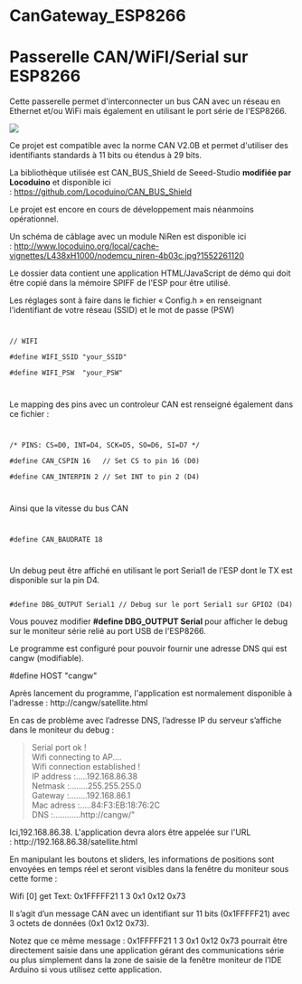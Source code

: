 # CanGateway_ESP8266
<h1>Passerelle CAN/WiFI/Serial sur ESP8266</h1>
<p>Cette passerelle permet d'interconnecter un bus CAN avec un réseau en Ethernet et/ou WiFi mais également en utilisant le port série de l'ESP8266.</p>
<p><img src="http://www.locoduino.org/local/cache-vignettes/L500xH326/locoduino_wifi_can-gatewayesp8266_nirenmcp2515_dsc6798-33ae1.jpg?1548598275"></p>
<p>Ce projet est compatible avec la norme CAN V2.0B et permet d'utiliser des identifiants standards à 11 bits ou étendus à 29 bits.</p>
<p>La bibliothèque utilisée est CAN_BUS_Shield de Seeed-Studio <strong>modifiée par Locoduino</strong> et disponible ici : <a href="https://github.com/Locoduino/CAN_BUS_Shield">https://github.com/Locoduino/CAN_BUS_Shield</a></p>
<p>Le projet est encore en cours de développement mais néanmoins opérationnel.</p>
<p>Un schéma de câblage avec un module NiRen est disponible ici : <a href="http://www.locoduino.org/local/cache-vignettes/L438xH1000/nodemcu_niren-4b03c.jpg?1552261120" rel="nofollow">http://www.locoduino.org/local/cache-vignettes/L438xH1000/nodemcu_niren-4b03c.jpg?1552261120</a></p>
<p>Le dossier data contient une application HTML/JavaScript de démo qui doit être copié dans la mémoire SPIFF de l'ESP pour être utilisé.</p>
<p>Les réglages sont à faire dans le fichier « Config.h » en renseignant l'identifiant de votre réseau (SSID) et le mot de passe (PSW)</p>

<code>
<p>// WIFI<br>
#define WIFI_SSID "your_SSID"<br>
#define WIFI_PSW  "your_PSW"</p>
</code>
<p>Le mapping des pins avec un controleur CAN est renseigné également dans ce fichier :</p>

<code>
<p>/* PINS: CS=D0, INT=D4, SCK=D5, SO=D6, SI=D7 */<br>
#define CAN_CSPIN 16   // Set CS to pin 16 (D0)<br>
#define CAN_INTERPIN 2 // Set INT to pin 2 (D4)</p>
</code>

<p>Ainsi que la vitesse du bus CAN</p>
<code>
<p>#define CAN_BAUDRATE 18</p>
</code>

<p>Un debug peut être affiché en utilisant le port Serial1 de l'ESP dont le TX est disponible sur la pin D4.</p>

<p>
<code>
#define DBG_OUTPUT Serial1 // Debug sur le port Serial1 sur GPIO2 (D4)
</code>
</p>
<p>Vous pouvez modifier <strong>#define DBG_OUTPUT Serial</strong> pour afficher le debug sur le moniteur série relié au port USB de l'ESP8266.</p>
<p>Le programme est configuré pour pouvoir fournir une adresse DNS qui est cangw (modifiable).</p>
<p>#define HOST "cangw"</p>
<p>Après lancement du programme, l'application est normalement disponible à l'adresse : http://cangw/satellite.html</p>
<p>En cas de problème avec l&rsquo;adresse DNS, l&rsquo;adresse IP du serveur s&rsquo;affiche dans le moniteur du debug :</p>
<blockquote>
<p>Serial port ok !<br>
Wifi connecting to AP....<br>
Wifi connection established !<br>
IP address :.....192.168.86.38<br>
Netmask :........255.255.255.0<br>
Gateway :........192.168.86.1<br>
Mac adress :.....84:F3:EB:18:76:2C<br>
DNS :............http://cangw/"</p>
</blockquote>
<p>Ici,192.168.86.38. L'application devra alors être appelée sur l'URL : http://192.168.86.38/satellite.html</p>
<p>En manipulant les boutons et sliders, les informations de positions sont envoyées en temps réel et seront visibles dans la fenêtre du moniteur sous cette forme :</p>
<p>Wifi [0] get Text: 0x1FFFFF21 1 3 0x1 0x12 0x73</p>
<p>Il s&rsquo;agit  d&rsquo;un message CAN avec un identifiant sur 11 bits (0x1FFFFF21) avec 3 octets de données (0x1 0x12 0x73).</p>
<p>Notez que ce même message : 0x1FFFFF21 1 3 0x1 0x12 0x73 pourrait être directement saisie dans une application gérant des communications    série ou plus simplement dans la zone de saisie de la fenêtre moniteur de l&rsquo;IDE Arduino si vous utilisez cette application.</p>

